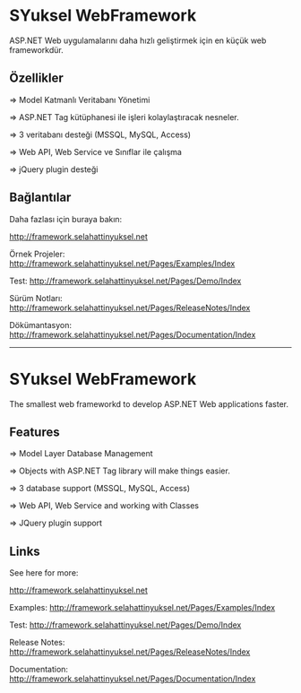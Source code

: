 # SYuksel WebFramework
ASP.NET Web uygulamalarını daha hızlı geliştirmek için en küçük web frameworkdür.
## Özellikler
=> Model Katmanlı Veritabanı Yönetimi

=> ASP.NET Tag kütüphanesi ile işleri kolaylaştıracak nesneler.

=> 3 veritabanı desteği (MSSQL, MySQL, Access)

=> Web API, Web Service ve Sınıflar ile çalışma

=> jQuery plugin desteği

## Bağlantılar
Daha fazlası için buraya bakın: 

http://framework.selahattinyuksel.net

Örnek Projeler: http://framework.selahattinyuksel.net/Pages/Examples/Index

Test: http://framework.selahattinyuksel.net/Pages/Demo/Index

Sürüm Notları: http://framework.selahattinyuksel.net/Pages/ReleaseNotes/Index

Dökümantasyon: http://framework.selahattinyuksel.net/Pages/Documentation/Index

----------------------------------------------------------------------------------------------

# SYuksel WebFramework
The smallest web frameworkd to develop ASP.NET Web applications faster.

## Features
=> Model Layer Database Management

=> Objects with ASP.NET Tag library will make things easier.

=> 3 database support (MSSQL, MySQL, Access)

=> Web API, Web Service and working with Classes

=> JQuery plugin support

## Links
See here for more:

http://framework.selahattinyuksel.net

Examples: http://framework.selahattinyuksel.net/Pages/Examples/Index

Test: http://framework.selahattinyuksel.net/Pages/Demo/Index

Release Notes: http://framework.selahattinyuksel.net/Pages/ReleaseNotes/Index

Documentation: http://framework.selahattinyuksel.net/Pages/Documentation/Index

